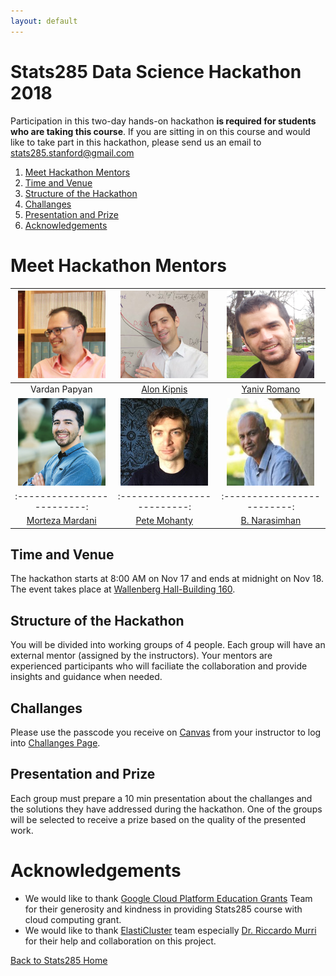 ```yaml
---
layout: default 
---
```



# Stats285 Data Science Hackathon 2018

Participation in this two-day hands-on hackathon **is required for students who are taking this course**. 
If you are sitting in on this course and would like to take part in this hackathon, please send us an email
to <stats285.stanford@gmail.com>

1. [Meet Hackathon Mentors](#meet-hackathon-mentors)      
1. [Time and Venue](#time-and-venue)      
1. [Structure of the Hackathon](#structure-of-the-hackathon)   
1. [Challanges](#challanges)
1. [Presentation and Prize](#presentation-and-prize)
1. [Acknowledgements](#acknowledgements)




# Meet Hackathon Mentors 

<img src="../img/vardan_happy.jpeg" width="140" height="140" /> |  <img src="../img/alon_kipnis.jpg" width="140" height="140" /> | <img src="../img/Yaniv_Romano.png" width="140" height="140" />
:-------------------------:|:-------------------------:|:-------------------------:
Vardan Papyan         |  [Alon Kipnis](https://web.stanford.edu/~kipnisal/)       |  [Yaniv Romano](https://sites.google.com/view/yaniv-romano/home)
<img src="../img/mortez_mardani.jpg" width="140" height="140" /> |  <img src="../img/PeteMohanty.jpg" width="140" height="140" /> | <img src="../img/naras_new.jpg" width="140" height="140" />
:-------------------------:|:-------------------------:|:-------------------------:
[Morteza Mardani](http://web.stanford.edu/~morteza/)  |  [Pete Mohanty](https://sites.google.com/site/petemohanty/)       |  [B. Narasimhan](http://statweb.stanford.edu/~naras/Home.html)





## Time and Venue 
The hackathon starts at 8:00 AM on Nov 17 and ends at midnight on Nov 18. The event takes place at [Wallenberg Hall-Building 160](https://campus-map.stanford.edu/?id=01-160&lat=37.42826985&lng=-122.16901666&zoom=17&srch=01-160). 


## Structure of the Hackathon
You will be divided into working groups of 4 people. Each group will have an external mentor (assigned by the instructors). Your mentors are experienced participants who will faciliate the collaboration and provide insights and guidance when needed.   


## Challanges
Please use the passcode you receive on [Canvas](https://web.stanford.edu/group/canvas/cgi-bin/www/discovery.php) from your instructor to log into [Challanges Page](https://stats285.gitlab.io/hack2018/index.html).


## Presentation and Prize
Each group must prepare a 10 min presentation about the challanges and the solutions they have addressed during the hackathon. One of the groups will be selected to receive a prize based on the quality of the presented work.  



# Acknowledgements
* We would like to thank [Google Cloud Platform Education Grants](https://cloud.google.com/edu/) Team for their generosity and kindness in providing Stats285 course with cloud computing grant.
* We would like to thank [ElastiCluster](http://elasticluster.readthedocs.io/en/latest/) team especially [Dr. Riccardo Murri](https://www.gc3.uzh.ch/people/rm/) for their help and collaboration on this project.



[Back to Stats285 Home](../../index)
